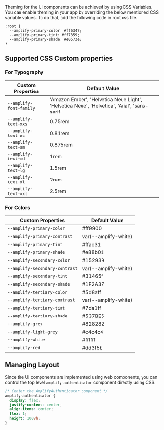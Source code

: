 Theming for the UI components can be achieved by using CSS Variables. You can enable theming in your app by overriding the below mentioned CSS variable values. To do that, add the following code in root css file.

```
:root {
  --amplify-primary-color: #ff6347;
  --amplify-primary-tint: #ff7359;
  --amplify-primary-shade: #e0573e;
}
```

## Supported CSS Custom properties

### For Typography

| Custom Properties           | Default Value                                                                                |
| --------------------------- | -------------------------------------------------------------------------------------------- |
| `--amplify-font-family`     | 'Amazon Ember', 'Helvetica Neue Light', 'Helvetica Neue', 'Helvetica', 'Arial', 'sans-serif' |
| `--amplify-text-xxs`        | 0.75rem                                                                                      |
| `--amplify-text-xs`         | 0.81rem                                                                                      |
| `--amplify-text-sm`         | 0.875rem                                                                                     |
| `--amplify-text-md`         | 1rem                                                                                         |
| `--amplify-text-lg`         | 1.5rem                                                                                       |
| `--amplify-text-xl`         | 2rem                                                                                         |
| `--amplify-text-xxl`        | 2.5rem                                                                                       |

### For Colors

| Custom Properties              | Default Value        |
| ------------------------------ | -------------------- |
| `--amplify-primary-color`      | #ff9900              |
| `--amplify-primary-contrast`   | var(--amplify-white) |
| `--amplify-primary-tint`       | #ffac31              |
| `--amplify-primary-shade`      | #e88b01              |
| `--amplify-secondary-color`    | #152939              |
| `--amplify-secondary-contrast` | var(--amplify-white) |
| `--amplify-secondary-tint`     | #31465f              |
| `--amplify-secondary-shade`    | #1F2A37              |
| `--amplify-tertiary-color`     | #5d8aff              |
| `--amplify-tertiary-contrast`  | var(--amplify-white) |
| `--amplify-tertiary-tint`      | #7da1ff              |
| `--amplify-tertiary-shade`     | #537BE5              |
| `--amplify-grey`               | #828282              |
| `--amplify-light-grey`         | #c4c4c4              |
| `--amplify-white`              | #ffffff              |
| `--amplify-red`                | #dd3f5b              |


## Managing Layout

Since the UI components are implemented using web components, you can control the top level `amplify-authenticator` component directly using CSS.

```css
/* Center the AmplifyAuthenticator component */
amplify-authenticator {
  display: flex;
  justify-content: center;
  align-items: center;
  flex: 1;
  height: 100vh;
}
```